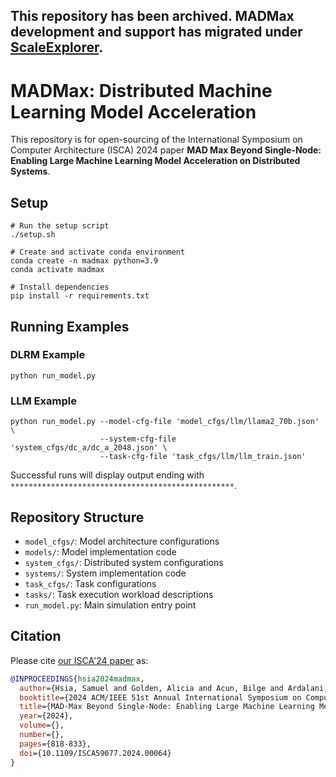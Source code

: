 ## This repository has been archived. MADMax development and support has migrated under [ScaleExplorer]([https://github.com/inclusionAI/AReaL](https://github.com/facebookresearch/ScaleExplorer)).

# MADMax: Distributed Machine Learning Model Acceleration

This repository is for open-sourcing of the International Symposium on Computer Architecture (ISCA) 2024 paper **MAD Max Beyond Single-Node: Enabling Large Machine Learning Model Acceleration on Distributed Systems**.

## Setup
```
# Run the setup script
./setup.sh

# Create and activate conda environment
conda create -n madmax python=3.9
conda activate madmax

# Install dependencies
pip install -r requirements.txt
```

## Running Examples

### DLRM Example
```
python run_model.py
```

### LLM Example
```
python run_model.py --model-cfg-file 'model_cfgs/llm/llama2_70b.json' \
                    --system-cfg-file 'system_cfgs/dc_a/dc_a_2048.json' \
                    --task-cfg-file 'task_cfgs/llm/llm_train.json'
```

Successful runs will display output ending with `**************************************************`.

## Repository Structure
- `model_cfgs/`: Model architecture configurations
- `models/`: Model implementation code
- `system_cfgs/`: Distributed system configurations
- `systems/`: System implementation code
- `task_cfgs/`: Task configurations
- `tasks/`: Task execution workload descriptions
- `run_model.py`: Main simulation entry point

## Citation
Please cite [our ISCA'24 paper](https://arxiv.org/abs/2310.02784) as:

``` bibtex
@INPROCEEDINGS{hsia2024madmax,
  author={Hsia, Samuel and Golden, Alicia and Acun, Bilge and Ardalani, Newsha and DeVito, Zachary and Wei, Gu-Yeon and Brooks, David and Wu, Carole-Jean},
  booktitle={2024 ACM/IEEE 51st Annual International Symposium on Computer Architecture (ISCA)}, 
  title={MAD-Max Beyond Single-Node: Enabling Large Machine Learning Model Acceleration on Distributed Systems}, 
  year={2024},
  volume={},
  number={},
  pages={818-833},
  doi={10.1109/ISCA59077.2024.00064}
}
```
